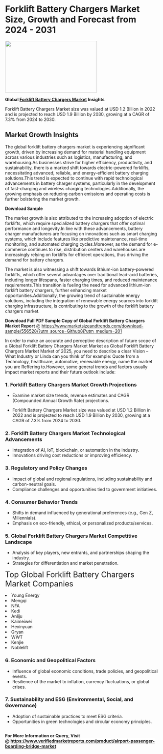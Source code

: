 <H1>Forklift Battery Chargers Market Size, Growth and Forecast from 2024 - 2031</H1><img class="aligncenter size-medium wp-image-584254" src="https://thirdeyenews.in/wp-content/uploads/2024/09/Global-Market-Research-300x168.jpeg" alt="" width="300" height="168" /><p><strong>Global&nbsp;<a href="https://www.marketsizeandtrends.com/download-sample/556528/?utm_source=Github8j?utm_medium=201">Forklift Battery Chargers Market</a> Insights</strong></p><p>Forklift Battery Chargers Market size was valued at USD 1.2 Billion in 2022 and is projected to reach USD 1.9 Billion by 2030, growing at a CAGR of 7.3% from 2024 to 2030.</p><p><h2>Market Growth Insights</h2> <p>The global forklift battery chargers market is experiencing significant growth, driven by increasing demand for material handling equipment across various industries such as logistics, manufacturing, and warehousing.As businesses strive for higher efficiency, productivity, and sustainability, there is a marked shift towards electric-powered forklifts, necessitating advanced, reliable, and energy-efficient battery charging solutions.This trend is expected to continue with rapid technological advancements in battery charger systems, particularly in the development of fast-charging and wireless charging technologies.Additionally, the growing emphasis on reducing carbon emissions and operating costs is further bolstering the market growth.</p> <p><strong>Download Sample</strong></p> <p>The market growth is also attributed to the increasing adoption of electric forklifts, which require specialized battery chargers that offer optimal performance and longevity.In line with these advancements, battery charger manufacturers are focusing on innovations such as smart charging systems, which include features like predictive maintenance, real-time monitoring, and automated charging cycles.Moreover, as the demand for e-commerce continues to rise, distribution centers and warehouses are increasingly relying on forklifts for efficient operations, thus driving the demand for battery chargers.</p> <p>The market is also witnessing a shift towards lithium-ion battery-powered forklifts, which offer several advantages over traditional lead-acid batteries, including longer lifespans, faster charging times, and reduced maintenance requirements.This transition is fueling the need for advanced lithium-ion forklift battery chargers, further enhancing market opportunities.Additionally, the growing trend of sustainable energy solutions, including the integration of renewable energy sources into forklift charging infrastructure, is contributing to the growth of the forklift battery chargers market.</p> <p><span class=""><strong>Download Full PDF Sample Copy of Global Forklift Battery Chargers Market Report</strong> @ <a href="https://www.marketsizeandtrends.com/download-sample/556528/?utm_source=Github8j?utm_medium=201" target="_blank">https://www.marketsizeandtrends.com/download-sample/556528/?utm_source=Github8j?utm_medium=201</a></span></p><p>In order to make an accurate and perceptive description of future scope of a Global&nbsp;Forklift Battery Chargers Market Market as Global&nbsp;Forklift Battery Chargers Market Market of 2025, you need to describe a clear Vision &ndash; What Industry or Linda can you think of for example: Quote from a Technology, healthcare, automotive, renewable energy, name the market you are Reffering to.However, some general trends and factors usually impact market reports and their future outlook include:</p><h3>1.&nbsp;<strong>Forklift Battery Chargers Market Growth Projections</strong></h3><ul><li>Examine market size trends, revenue estimates and CAGR (Compounded Annual Growth Rate) projections.</li><li><p>Forklift Battery Chargers Market size was valued at USD 1.2 Billion in 2022 and is projected to reach USD 1.9 Billion by 2030, growing at a CAGR of 7.3% from 2024 to 2030.</p></li></ul><h3>2.&nbsp;<strong>Forklift Battery Chargers Market Technological Advancements</strong></h3><ul><li>Integration of AI, IoT, blockchain, or automation in the industry.</li><li>Innovations driving cost reductions or improving efficiency.</li></ul><h3>3.&nbsp;<strong>Regulatory and Policy Changes</strong></h3><ul><li>Impact of global and regional regulations, including sustainability and carbon-neutral goals.</li><li>Compliance challenges and opportunities tied to government initiatives.</li></ul><h3>4.&nbsp;<strong>Consumer Behavior Trends</strong></h3><ul><li>Shifts in demand influenced by generational preferences (e.g., Gen Z, Millennials).</li><li>Emphasis on eco-friendly, ethical, or personalized products/services.</li></ul><h3>5.&nbsp;<strong>Global Forklift Battery Chargers Market Competitive Landscape</strong></h3><ul><li>Analysis of key players, new entrants, and partnerships shaping the industry.</li><li>Strategies for differentiation and market penetration.</li></ul><p data-pm-slice="1 1 []"><span style="color: inherit; font-family: inherit; font-size: 25px;">Top Global Forklift Battery Chargers Market Companies</span></p><div class="" data-test-id=""><p><li>Young Energy</li><li> Mengqi</li><li> NFA</li><li> Kedi</li><li> Anliju</li><li> Kaimeiwei</li><li> Hexinyuan</li><li> Gryan</li><li> WWT</li><li> Kenjie</li><li> Noblelift</li></p></div><h3>6.&nbsp;<strong>Economic and Geopolitical Factors</strong></h3><ul><li>Influence of global economic conditions, trade policies, and geopolitical events.</li><li>Resilience of the market to inflation, currency fluctuations, or global crises.</li></ul><h3>7.&nbsp;<strong>Sustainability and ESG (Environmental, Social, and Governance)</strong></h3><ul><li>Adoption of sustainable practices to meet ESG criteria.</li><li>Opportunities in green technologies and circular economy principles.</li></ul><h2><strong style="font-size: 14px;">For More Information or Query, Visit @&nbsp;</strong><a style="background-color: #ffffff; font-size: 14px;" href="https://www.marketsizeandtrends.com/report/forklift-battery-chargers-market/" target="_blank">https://www.verifiedmarketreports.com/product/airport-passenger-boarding-bridge-market</a></h2>